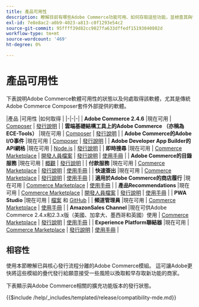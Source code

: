 ```yaml
---
title: 產品可用性
description: 瞭解目前有哪些Adobe Commerce功能可用、如何存取這些功能，並檢查其與特定Adobe Commerce版本的相容性。
exl-id: 7e8e8ac2-a0b9-4023-a813-c0f1293e54c2
source-git-commit: 95ffff39d82cc9027fa633dffedf15193040802d
workflow-type: tm+mt
source-wordcount: '469'
ht-degree: 0%

---
```


# 產品可用性

下表說明Adobe Commerce軟體可用性的狀態以及何處取得該軟體，尤其是傳統Adobe Commerce Composer套件外部提供的軟體。

|產品 |可用性 |如何取得 | |-|-|-| | **Adobe Commerce 2.4.6**                  |現在可用 | [Composer](../installation/composer.md) \| [發行說明](https://experienceleague.adobe.com/docs/commerce-operations/release/notes/adobe-commerce/2-4-6.html)  | | **雲端基礎結構工具上的Adobe Commerce （亦稱為ECE-Tools）** |現在可用 | [Composer](https://experienceleague.adobe.com/docs/commerce-cloud-service/user-guide/dev-tools/ece-tools/update-package.html) \| [發行說明](https://experienceleague.adobe.com/docs/commerce-cloud-service/user-guide/release-notes/cloud-tools-suite.html) | | **Adobe Commerce的Adobe I/O事件** |現在可用 | [Composer](https://developer.adobe.com/commerce/events/get-started/installation/) \| [發行說明](https://developer.adobe.com/commerce/events/get-started/release-notes/) | | **Adobe Developer App Builder的API網格** |現在可用 | [Node.js](https://developer.adobe.com/graphql-mesh-gateway/gateway/getting-started/) \| [發行說明](https://developer.adobe.com/graphql-mesh-gateway/gateway/release-notes/) | | **即時搜尋**                                 |現在可用 | [Commerce Marketplace](https://marketplace.magento.com/magento-live-search.html) \| [開發人員檔案](https://developer.adobe.com/commerce/services/live-search/) \| [發行說明](https://experienceleague.adobe.com/docs/commerce-merchant-services/live-search/release-notes.html) \| [使用手冊](https://experienceleague.adobe.com/docs/commerce-merchant-services/live-search/overview.html) | | **Adobe Commerce的目錄服務**                                 |現在可用 |  [概觀](https://experienceleague.adobe.com/docs/commerce-merchant-services/catalog-service/guide-overview.html) \| [發行說明](https://experienceleague.adobe.com/docs/commerce-merchant-services/catalog-service/release-notes.html?lang=en) \| | **付款服務**                            |現在可用 | [Commerce Marketplace](https://marketplace.magento.com/magento-payment-services.html) \| [發行說明](https://experienceleague.adobe.com/docs/commerce-merchant-services/payment-services/release-notes.html) \| [使用手冊](https://experienceleague.adobe.com/docs/commerce-merchant-services/payment-services/guide-overview.html) | | **快速簽出** |現在可用 | [Commerce Marketplace](https://marketplace.magento.com/magento-quick-checkout.html) \| [發行說明](https://experienceleague.adobe.com/docs/commerce-merchant-services/quick-checkout/release-notes.html) \| [使用手冊](https://experienceleague.adobe.com/docs/commerce-merchant-services/quick-checkout/overview.html) | | **適用於Adobe Commerce的商店履行** |現在可用 | [Commerce Marketplace](https://marketplace.magento.com/store-fulfillment-magento-walmart.html) \| [使用手冊](https://experienceleague.adobe.com/docs/commerce-merchant-services/store-fulfillment/introduction.html) | | **產品Recommendations**                     |現在可用 | [Commerce Marketplace](https://marketplace.magento.com/magento-product-recommendations.html) \| [開發人員檔案](https://devdocs.magento.com/recommendations/product-recs.html) \| [發行說明](https://experienceleague.adobe.com/docs/commerce-merchant-services/product-recommendations/release-notes.html) \| [使用手冊](https://experienceleague.adobe.com/docs/commerce-merchant-services/product-recommendations/overview.html) | | **PWA Studio**                                  |現在可用 | [檔案](https://developer.adobe.com/commerce/pwa-studio/) 和 [GitHub](https://github.com/magento/pwa-studio) | | **頻道管理員**                             |現在可用 | [Commerce Marketplace](https://marketplace.magento.com/magento-channel-manager.html) \| [使用手冊](https://experienceleague.adobe.com/docs/commerce-channels/channel-manager/intro-to-channel-manager/overview.html) | | **AmazonSales Channel**                        |現在可供Adobe Commerce 2.4.x和2.3.x版（美國、加拿大、墨西哥和英國）使用 | [Commerce Marketplace](https://marketplace.magento.com/magento-module-amazon.html) \| [發行說明](https://experienceleague.adobe.com/docs/commerce-channels/amazon/release-notes.html) \| [使用手冊](https://experienceleague.adobe.com/docs/commerce-channels/amazon/overview.html) | | **Experience Platform聯結器**                     |現在可用 | [Commerce Marketplace](https://marketplace.magento.com/magento-experience-platform-connector.html) \| [發行說明](https://experienceleague.adobe.com/docs/commerce-merchant-services/experience-platform-connector/release-notes.html?lang=en) \| [使用手冊](https://experienceleague.adobe.com/docs/commerce-merchant-services/experience-platform-connector/overview.html?lang=en) |

## 相容性

使用本節瞭解已與核心發行流程分離的Adobe Commerce模組。 這可讓Adobe更快將這些模組的疊代發行給願意接受一些風險以換取較早存取新功能的商家。

下表顯示與Adobe Commerce相關的擴充功能版本的發行狀態。

{{$include /help/_includes/templated/release/compatibility-mde.md}}
